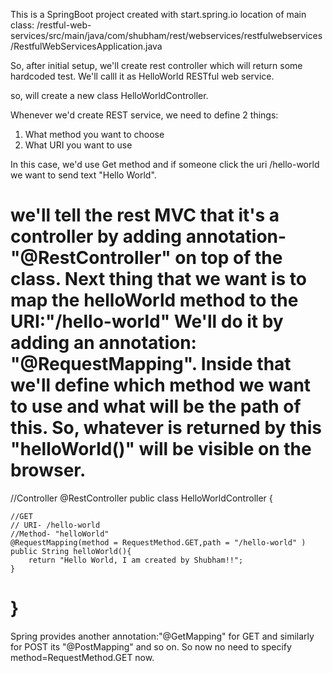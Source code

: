 This is a SpringBoot project created with start.spring.io
location of main class: /restful-web-services/src/main/java/com/shubham/rest/webservices/restfulwebservices/RestfulWebServicesApplication.java

So, after initial setup, we'll create rest controller which will return some hardcoded test. We'll calll it as HelloWorld RESTful web service.

so, will create a new class HelloWorldController.

Whenever we'd create REST service, we need to define 2 things:
1. What method you want to choose
2. What URI you want to use

In this case, we'd use Get method and if someone click the uri /hello-world we want to send text "Hello World".

we'll tell the rest MVC that it's a controller by adding annotation- "@RestController" on top of the class.
Next thing that we want is to map the helloWorld method to the URI:"/hello-world"
We'll do it by adding an annotation: "@RequestMapping". Inside that we'll define which method we want to use and what will be the path of this. So, whatever is returned by this "helloWorld()" will be visible on the browser.
============================================================
//Controller
@RestController
public class HelloWorldController {

	//GET
	// URI- /hello-world
	//Method- "helloWorld"
	@RequestMapping(method = RequestMethod.GET,path = "/hello-world" )
	public String helloWorld(){
		return "Hello World, I am created by Shubham!!";
	}
}
==================================================

Spring provides another annotation:"@GetMapping" for GET and similarly for POST its "@PostMapping" and so on. So now no need to specify method=RequestMethod.GET now. 
 
